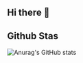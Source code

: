 ## Hi there 👋

<!--
**afdal0204/afdal0204** is a ✨ _special_ ✨ repository because its `README.md` (this file) appears on your GitHub profile.

Here are some ideas to get you started:

- 🔭 I’m currently working on ...
- 🌱 I’m currently learning ...
- 👯 I’m looking to collaborate on ...
- 🤔 I’m looking for help with ...
- 💬 Ask me about ...
- 📫 How to reach me: ...
- 😄 Pronouns: ...
- ⚡ Fun fact: ...
-->

## Github Stas
![Anurag's GitHub stats](https://github-readme-stats.vercel.app/api?username=afdal0204&show_icons=true&theme=tokyonight&count_private=true)
